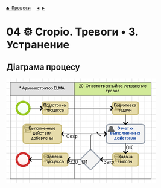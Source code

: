 ﻿[`⏏ Процеси`](../../README.md)    [`◀`](../P03/P03.md)  [`▶`](../P05/P05.md)
# 04 ⚙ Сropio. Тревоги • 3. Устранение

## Діаграма процесу
![P04_Diagram](./Images/P04_Diagram.png)
